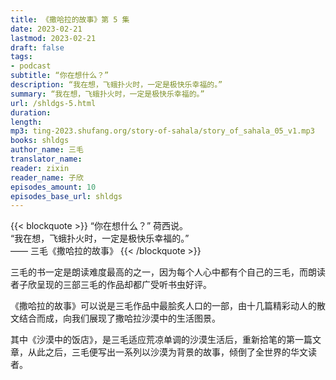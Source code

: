 ```yaml
---
title: 《撒哈拉的故事》第 5 集
date: 2023-02-21
lastmod: 2023-02-21
draft: false
tags:
- podcast
subtitle: “你在想什么？”
description: “我在想，飞蛾扑火时，一定是极快乐幸福的。”
summary: “我在想，飞蛾扑火时，一定是极快乐幸福的。”
url: /shldgs-5.html
duration: 
length: 
mp3: ting-2023.shufang.org/story-of-sahala/story_of_sahala_05_v1.mp3
books: shldgs
author_name: 三毛
translator_name: 
reader: zixin
reader_name: 子欣
episodes_amount: 10
episodes_base_url: shldgs
---
```


{{< blockquote >}}
“你在想什么？” 荷西说。  
“我在想，飞蛾扑火时，一定是极快乐幸福的。”  
—— 三毛《撒哈拉的故事》
{{< /blockquote >}}

三毛的书一定是朗读难度最高的之一，因为每个人心中都有个自己的三毛，而朗读者子欣呈现的三部三毛的作品却都广受听书虫好评。

《撒哈拉的故事》可以说是三毛作品中最脍炙人口的一部，由十几篇精彩动人的散文结合而成，向我们展现了撒哈拉沙漠中的生活图景。

其中《沙漠中的饭店》，是三毛适应荒凉单调的沙漠生活后，重新拾笔的第一篇文章，从此之后，三毛便写出一系列以沙漠为背景的故事，倾倒了全世界的华文读者。
